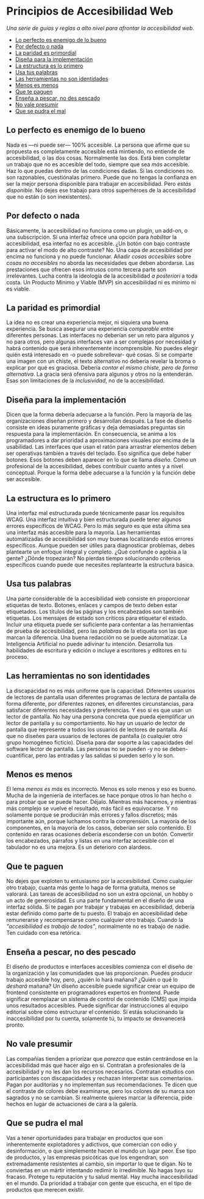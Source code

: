 # Principios de Accesibilidad Web

_Una serie de guías y reglas a alto nivel para afrontar la accesibilidad web._

* [Lo perfecto es enemigo de lo bueno](#lo-perfecto-es-enemigo-de-lo-bueno)
* [Por defecto o nada](#por-defecto-o-nada)
* [La paridad es primordial](#la-paridad-es-primordial)
* [Diseña para la implementación](#diseña-para-la-implementación)
* [La estructura es lo primero](#la-estructura-es-lo-primero)
* [Usa tus palabras](#usa-tus-palabras)
* [Las herramientas no son identidades](#las-herramientas-no-son-identidades)
* [Menos es menos](#menos-es-menos)
* [Que te paguen](#que-te-paguen)
* [Enseña a pescar, no des pescado](#enseña-a-pescar-no-des-pescado)
* [No vale presumir](#no-vale-presumir)
* [Que se pudra el mal](#que-se-pudra-el-mal)

## Lo perfecto es enemigo de lo bueno

Nada es —ni puede ser— 100% accesible. La persona que afirme que su propuesta es completamente accesible está mintiendo, no entiende de accesibilidad, o las dos cosas. Normalmente las dos. Está bien completar un trabajo que no es accesible del todo, siempre que sea _más_ accesible. Haz lo que puedas dentro de las condiciones dadas. Si las condiciones no son razonables, cuestiónalas primero. Puede que no tengas la confianza en ser la mejor persona disponible para trabajar en accesibilidad. Pero _estás disponible_. No dejes ese trabajo para otros superhéroes de la accesibilidad que no están (o son inexistentes).

## Por defecto o nada

Básicamente, la accesibilidad no funciona como un plugin, un add-on, o una subscripción. Si una interfaz ofrece una opción para _habilitar_ la accesibilidad, esa interfaz no es accesible. ¿Un botón con bajo contraste para activar el modo de alto contraste? No. Una capa de accesibilidad por encima no funciona y no puede funcionar. Añadir _cosas accesibles_ sobre _cosas no accesibles_ no aborda las necesidades que deben abordarse. Las prestaciones que ofrecen esos intrusos como tercera parte son irrelevantes. Lucha contra la ideología de la accesibilidad _a posteriori_ a toda costa. Un Producto Mínimo y Viable (MVP) sin accesibilidad ni es mínimo ni es viable.

## La paridad es primordial

La idea no es crear una experiencia mejor, ni siquiera una buena experiencia. Se busca asegurar una experiencia _comparable_ entre diferentes personas. Las interfaces no deberían ser un reto para algunos y no para otros, pero algunas interfaces van a ser complejas por necesidad y habrá contenido que será inherentemente incomprensible. No puedes elegir quién está interesado en -o puede sobrellevar- qué cosas. Si se comparte una imagen con un chiste, el texto alternativo no debería revelar la broma o explicar por qué es graciosa. Debería _contar el mismo chiste, pero de forma alternativa_. La gracia será ofensiva para algunos y otros no la entenderán. Esas son limitaciones de la _inclusividad_, no de la accesibilidad.

## Diseña para la implementación

Dicen que la forma debería adecuarse a la función. Pero la mayoría de las organizaciones diseñan primero y desarrollan después. La fase de diseño consiste en ideas puramente gráficas y deja demasiadas preguntas sin respuesta para la implementación. En consecuencia, se anima a los programadores a dar prioridad a aproximaciones visuales por encima de la usabilidad. Las interfaces que usan el ratón para arrastrar elementos deben ser operativas también a través del teclado. Eso significa que debe haber botones. Esos botones deben aparecer en lo que se llama _diseño_. Como un profesional de la accesibilidad, debes contribuir cuanto antes y a nivel conceptual. Porque la forma debe adecuarse a la función y la función debe ser accesible.

## La estructura es lo primero

Una interfaz mal estructurada puede técnicamente pasar los requisitos WCAG. Una interfaz intuitiva y bien estructurada puede tener algunos errores específicos de WCAG. Pero lo más seguro es que esta última sea una interfaz más accesible para la mayoría. Las herramientas automatizadas de accesibilidad son muy buenas localizando estos errores específicos. Aunque pueden ser útiles para diagnosticar problemas, debes plantearte un enfoque integral y completo. ¿Qué confunde o agobia a la gente? ¿Dónde tropezarán? No pierdas tiempo solucionando criterios específicos cuando puede que necesites replantearte la estructura básica.

## Usa tus palabras

Una parte considerable de la accesibilidad web consiste en proporcionar etiquetas de texto. Botones, enlaces y campos de texto deben estar etiquetados. Los títulos de las páginas y los encabezados son también etiquetas. Los mensajes de estado son críticos para etiquetar el estado. Incluir una etiqueta puede ser suficiente para contentar a las herramientas de prueba de accesibilidad, pero las _palabras_ de la etiqueta son las que marcan la diferencia. Una buena redacción no se puede automatizar. La Inteligencia Artificial no puede adivinar tu intención. Desarrolla tus habilidades de escritura y edición o incluye a escritores y editores en tu proceso.

## Las herramientas no son identidades

La discapacidad no es más uniforme que la capacidad. Diferentes usuarios de lectores de pantalla usan diferentes programas de lectura de pantalla de forma diferente, por diferentes razones, en diferentes circunstancias, para satisfacer diferentes necesidades y preferencias. Y eso si es que usan un lector de pantalla. No hay una persona concreta que pueda ejemplificar un lector de pantalla y su comportamiento. No hay un usuario de lector de pantalla que represente a todos los usuarios de lectores de pantalla. Así que no diseñes para usuarios de lectores de pantalla (o cualquier otro grupo homogéneo ficticio). Diseña para dar soporte a las capacidades del software lector de pantalla. Las personas no se pueden -y no se deben- cuantificar, pero las entradas y las salidas si pueden serlo y lo son.

## Menos es menos

El lema _menos es más_ es incorrecto. Menos es solo menos y eso es bueno. Mucha de la ingeniería de interfaces se hace porque otros lo han hecho o para probar que se puede hacer. Déjalo. Mientras más hacemos, y mientras más complejo se vuelve el resultado, más fácil es equivocarse. Y no solamente porque se producirán más errores y fallos discretos; más importante aún, porque luchamos contra la comprensión. La mayoría de los componentes, en la mayoría de los casos, deberían ser solo contenido. El contenido en raras ocasiones debería esconderse con un botón. Convertir los encabezados, párrafos y listas en una interfaz accesible con el tabulador no es una mejora. Es un deterioro con alardeos.

## Que te paguen

No dejes que exploten tu entusiasmo por la accesibilidad. Como cualquier otro trabajo, cuanta más gente lo haga de forma gratuita, menos se valorará. Las tareas de accesibilidad no son un extra opcional, un hobby o un acto de generosidad. Es una parte fundamental en el diseño de una interfaz sólida. Si te pagan por trabajar y trabajas en accesibilidad, debería estar definido como parte de tu puesto. El trabajo en accesibilidad debe remunerarse y recompensarse como cualquier otro trabajo. Cuando la _"accesibilidad es trabajo de todos"_, normalmente no es trabajo de nadie. Ten cuidado con esa retórica. 

## Enseña a pescar, no des pescado

El diseño de productos e interfaces accesibles comienza con el diseño de la organización y las comunidades que las proporcionan. Puedes producir trabajo accesible hoy, pero, ¿quién lo hará mañana? ¿Quién o qué lo _deshará_ mañana? Un diseño accesible puede significar crear un equipo de frontend consistente en programadores expertos en frontend. Puede significar reemplazar un sistema de control de contenido (CMS) que impida unos resultados accesibles. Puede significar dar instrucciones al equipo editorial sobre cómo estructurar el contenido. Si estás solucionando la inaccesibilidad por tu cuenta, solamente tú, tu impacto se desvanecerá pronto.

## No vale presumir

Las compañías tienden a priorizar que _parezca_ que están centrándose en la accesibilidad más que hacer algo en sí. Contratan a profesionales de la accesibilidad y no les dan los recursos necesarios. Contratan estudios con participantes con discapacidades y rechazan interpretar sus comentarios. Pagan por auditorías y no implementan sus recomendaciones. Te dicen que el contraste de colores debe examinarse, pero los colores de su marca son sagrados y no se cambian. Si realmente quieres marcar la diferencia, pide hechos en lugar de actuaciones de cara a la galería.

## Que se pudra el mal

Vas a tener oportunidades para trabajar en productos que son inherentemente explotadores y adictivos, que comercian con odio y desinformación, o que simplemente hacen el mundo un lugar peor. Ese tipo de productos, y las empresas psicóticas que los engendran, son extremadamente resistentes al cambio, sin importar lo que te digan. No te conviertas en un mártir intentando redimir lo irredimible. No hagas tuyo su fracaso. Protege tu reputación y tu salud mental. Hay mucha inaccesibilidad en el mundo. Da prioridad a trabajar con gente que escucha, en el tipo de productos que merecen existir.
